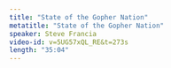 ```yaml
---
title: "State of the Gopher Nation"
metatitle: "State of the Gopher Nation"
speaker: Steve Francia
video-id: v=5UG57xQL_RE&t=273s
length: "35:04"
---
```

